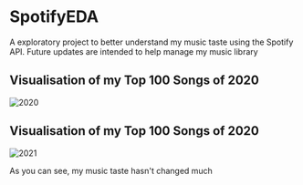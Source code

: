 # SpotifyEDA
A exploratory project to better understand my music taste using the Spotify API. 
Future updates are intended to help manage my music library

## Visualisation of my Top 100 Songs of 2020
![2020](https://user-images.githubusercontent.com/54554532/203551786-aa025d7b-3859-41d2-b535-c224bd83c42d.png)

## Visualisation of my Top 100 Songs of 2020
![2021](https://user-images.githubusercontent.com/54554532/203551823-d8ba6d85-828a-4e0a-af27-3750fdc416ee.png)

As you can see, my music taste hasn't changed much
